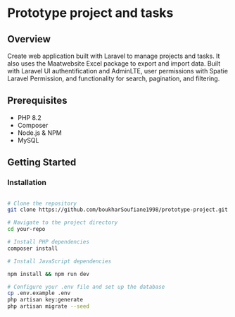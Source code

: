 # Prototype project and tasks

## Overview
Create web application built with Laravel to manage projects and tasks. It also uses the Maatwebsite Excel package to export and import data. Built with Laravel UI authentification and AdminLTE, user permissions with Spatie Laravel Permission, and functionality for search, pagination, and filtering.

## Prerequisites
- PHP 8.2
- Composer
- Node.js & NPM
- MySQL

## Getting Started

### Installation
```bash

# Clone the repository
git clone https://github.com/boukharSoufiane1998/prototype-project.git

# Navigate to the project directory
cd your-repo

# Install PHP dependencies
composer install

# Install JavaScript dependencies

npm install && npm run dev

# Configure your .env file and set up the database
cp .env.example .env
php artisan key:generate
php artisan migrate --seed

